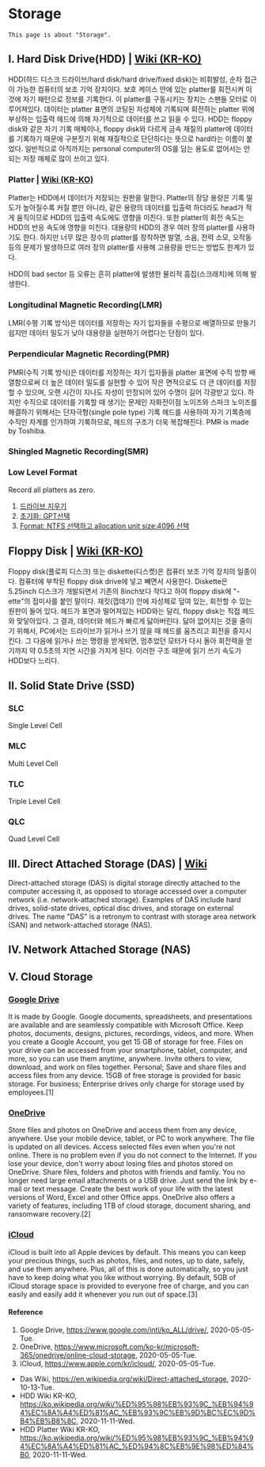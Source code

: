 # Storage
```
This page is about "Storage".
```
## I. Hard Disk Drive(HDD) | [Wiki (KR-KO)](https://ko.wikipedia.org/wiki/%ED%95%98%EB%93%9C_%EB%94%94%EC%8A%A4%ED%81%AC_%EB%93%9C%EB%9D%BC%EC%9D%B4%EB%B8%8C)
HDD(하드 디스크 드라이브/hard disk/hard drive/fixed disk)는 비휘발성, 순차 접근이 가능한 컴퓨터의 보조 기억 장치이다. 보호 케이스 안에 있는 platter를 회전시켜 이것에 자기 패턴으로 정보를 기록한다. 이 platter를 구동시키는 장치는 스팬들 모터로 이루어져있다. 데이터는 platter 표면의 코팅된 자성체에 기록되며 회전하는 platter 위에 부상하는 입출력 헤드에 의해 자기적으로 데이터를 쓰고 읽을 수 있다. HDD는 floppy disk와 같은 자기 기록 매체이나, floppy disk와 다르게 금속 재질의 platter에 데이터를 기록하기 때문에 구분짓기 위해 재질적으로 단단하다는 뜻으로 hard라는 이름이 붙었다. 일반적으로 아직까지는 personal computer의 OS를 담는 용도로 없어서는 안 되는 저장 매체로 많이 쓰이고 있다.

### Platter | [Wiki (KR-KO)](https://ko.wikipedia.org/wiki/%ED%95%98%EB%93%9C_%EB%94%94%EC%8A%A4%ED%81%AC_%ED%94%8C%EB%9E%98%ED%84%B0)
Platter는 HDD에서 데이터가 저장되는 원판을 말한다. Platter의 장당 용량은 기록 밀도가 높아질수록 커질 뿐만 아니라, 같은 용량의 데이터를 입출력 하더라도 head가 적게 움직이므로 HDD의 입출력 속도에도 영향을 미친다. 또한 platter의 회전 속도는 HDD의 반응 속도에 영향을 미친다. 대용량의 HDD의 경우 여러 장의 platter를 사용하기도 한다. 하지만 너무 많은 장수의 platter를 장착하면 발열, 소음, 전력 소모, 오작동 등의 문제가 발생하므로 여러 장의 platter를 사용해 고용량을 만드는 방법도 한계가 있다.

HDD의 bad sector 등 오류는 흔히 platter에 발생한 물리적 흠집(스크래치)에 의해 발생한다.

### Longitudinal Magnetic Recording(LMR)
LMR(수평 기록 방식)은 데이터를 저장하는 자기 입자들을 수평으로 배열하므로 만들기 쉽지만 데이터 밀도가 낮아 대용량을 실현하기 어렵다는 단점이 있다.

### Perpendicular Magnetic Recording(PMR)
PMR(수직 기록 방식)은 데이터를 저장하는 자기 입자들을 platter 표면에 수직 방향 배열함으로써 더 높은 데이터 밀도를 실현할 수 있어 작은 면적으로도 더 큰 데이터를 저장할 수 있으며, 오랜 시간이 지나도 자성이 안정되어 있어 수명이 길어 각광받고 있다. 하지만 수직으로 데이터를 기록할 때 생기는 문제인 자화전이점 노이즈와 스파크 노이즈를 해결하기 위해서는 단자극형(single pole type) 기록 헤드를 사용하여 자기 기록층에 수직인 자계를 인가하여 기록하므로, 헤드의 구조가 더욱 복잡해진다. PMR is made by Toshiba.

### Shingled Magnetic Recording(SMR)

### Low Level Format
Record all platters as zero.

1) [드라이브 지우기](https://support.wdc.com/knowledgebase/answer.aspx?ID=1211&s=1211&lang=en#windlg)
2) [초기화: GPT선택](https://support.wdc.com/knowledgebase/answer.aspx?ID=1018&s=1018&lang=en#win8)
3) [Format: NTFS 선택하고 allocation unit size:4096 선택](https://support.wdc.com/knowledgebase/answer.aspx?ID=3865&s=3865&lang=en#win10)

## Floppy Disk | [Wiki (KR-KO)](https://ko.wikipedia.org/wiki/%ED%94%8C%EB%A1%9C%ED%94%BC_%EB%94%94%EC%8A%A4%ED%81%AC)
Floppy disk(플로피 디스크) 또는 diskette(디스켓)은 컴퓨터 보조 기억 장치의 일종이다. 컴퓨터에 부착된 floppy disk drive에 넣고 빼면서 사용한다. Diskette은 5.25inch 디스크가 개발되면서 기존의 8inch보다 작다고 하여 floppy disk에 "-ette"의 접미사를 붙인 말이다. 재킷(껍데기) 안에 자성체로 덮여 있는, 회전할 수 있는 원판이 들어 있다. 헤드가 표면과 떨어져있는 HDD와는 달리, floppy disk는 직접 헤드와 맞닿아있다. 그 결과, 데이터와 헤드가 빠르게 닳아버린다. 닳아 없어지는 것을 줄이기 위해서, PC에서는 드라이브가 읽거나 쓰기 않을 때 헤드를 움츠리고 회전을 중지시킨다. 그 다음에 읽거나 쓰는 명령을 받게되면, 멈추었던 모터가 다시 돌아 회전력을 얻기까지 약 0.5초의 지연 시간을 가지게 된다. 이러한 구조 때문에 읽기 쓰기 속도가 HDD보다 느리다.

## II. Solid State Drive (SSD)

### SLC
Single Level Cell

### MLC
Multi Level Cell

### TLC
Triple Level Cell

### QLC
Quad Level Cell

## III. Direct Attached Storage (DAS) | [Wiki](https://en.wikipedia.org/wiki/Direct-attached_storage)
Direct-attached storage (DAS) is digital storage directly attached to the computer accessing it, as opposed to storage accessed over a computer network (i.e. network-attached storage). Examples of DAS include hard drives, solid-state drives, optical disc drives, and storage on external drives. The name "DAS" is a retronym to contrast with storage area network (SAN) and network-attached storage (NAS).

## IV. Network Attached Storage (NAS)

## V. Cloud Storage

### [Google Drive](https://www.google.com/drive/)
 It is made by Google. Google documents, spreadsheets, and presentations are available and are seamlessly compatible with Microsoft Office. Keep photos, documents, designs, pictures, recordings, videos, and more. When you create a Google Account, you get 15 GB of storage for free. Files on your drive can be accessed from your smartphone, tablet, computer, and more, so you can use them anytime, anywhere. Invite others to view, download, and work on files together. Personal; Save and share files and access files from any device. 15GB of free storage is provided for basic storage. For business; Enterprise drives only charge for storage used by employees.[1]

### [OneDrive](https://www.microsoft.com/ko-kr/microsoft-365/onedrive/online-cloud-storage)
 Store files and photos on OneDrive and access them from any device, anywhere. Use your mobile device, tablet, or PC to work anywhere. The file is updated on all devices. Access selected files even when you're not online. There is no problem even if you do not connect to the Internet. If you lose your device, don't worry about losing files and photos stored on OneDrive. Share files, folders and photos with friends and family. You no longer need large email attachments or a USB drive. Just send the link by e-mail or text message.
Create the best work of your life with the latest versions of Word, Excel and other Office apps. OneDrive also offers a variety of features, including 1TB of cloud storage, document sharing, and ransomware recovery.[2]

### [iCloud](https://www.icloud.com/)
 iCloud is built into all Apple devices by default. This means you can keep your precious things, such as photos, files, and notes, up to date, safely, and use them anywhere. Plus, all of this is done automatically, so you just have to keep doing what you like without worrying. By default, 5GB of iCloud storage space is provided to everyone free of charge, and you can easily and easily add it whenever you run out of space.[3]

#### Reference
 1. Google Drive, https://www.google.com/intl/ko_ALL/drive/, 2020-05-05-Tue.
 2. OneDrive, https://www.microsoft.com/ko-kr/microsoft-365/onedrive/online-cloud-storage, 2020-05-05-Tue.
 3. iCloud, https://www.apple.com/kr/icloud/, 2020-05-05-Tue.
- Das Wiki, https://en.wikipedia.org/wiki/Direct-attached_storage, 2020-10-13-Tue.
- HDD Wiki KR-KO, https://ko.wikipedia.org/wiki/%ED%95%98%EB%93%9C_%EB%94%94%EC%8A%A4%ED%81%AC_%EB%93%9C%EB%9D%BC%EC%9D%B4%EB%B8%8C, 2020-11-11-Wed.
- HDD Platter Wiki KR-KO, https://ko.wikipedia.org/wiki/%ED%95%98%EB%93%9C_%EB%94%94%EC%8A%A4%ED%81%AC_%ED%94%8C%EB%9E%98%ED%84%B0, 2020-11-11-Wed.
